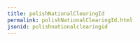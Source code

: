 ```yaml
---
title: polishNationalClearingId
permalink: polishNationalClearingId.html
jsonid: polishnationalclearingid
---
```

